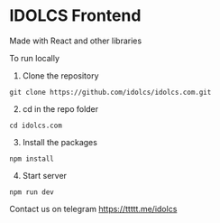 # IDOLCS Frontend

Made with React and other libraries

To run locally

1. Clone the repository

```shell
git clone https://github.com/idolcs/idolcs.com.git
```

2. cd in the repo folder

```shell
cd idolcs.com
```

3. Install the packages

```shell
npm install
```

4. Start server

```shell
npm run dev
```

Contact us on telegram https://ttttt.me/idolcs